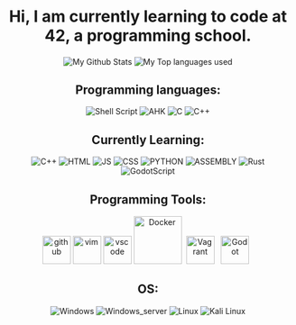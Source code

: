<div align="center">

 # Hi, I am currently learning to code at 42, a programming school.
<img align="center" alt="My Github Stats" src="https://vercel-fzphrs-projects.vercel.app/api?username=fZpHr&count_private=true&show_icons=true&hide_border=true&theme=nightowl" />
<img align="center" alt="My Top languages used" src="https://vercel-fzphrs-projects.vercel.app/api/top-langs/?username=fZpHr&exclude_repo=vercel,crt,tofast,ft_transcendence_42_archived,ft_transcendence_42,BADASS_42, 42_Eval_Angouleme&hide_border=true&theme=nightowl" />

<br clear="left"/>

## Programming languages:

![Shell Script](https://img.shields.io/badge/shell_script-%23121011.svg?style=for-the-badge&logo=gnu-bash&logoColor=white)
![AHK](https://img.shields.io/badge/AHK-008000?style=for-the-badge&logoColor=white)
![C](https://img.shields.io/badge/C-%2300599C.svg?style=for-the-badge&logo=c%2B%2B&logoColor=white)
![C++](https://img.shields.io/badge/c++-%2300599C.svg?style=for-the-badge&logo=c%2B%2B&logoColor=white)

## Currently Learning:

![C++](https://img.shields.io/badge/c++-%2300599C.svg?style=for-the-badge&logo=c%2B%2B&logoColor=white)
![HTML](https://img.shields.io/badge/HTML-239120?style=for-the-badge&logo=html5&logoColor=white)
![JS](https://img.shields.io/badge/javascript-%23323330.svg?style=for-the-badge&logo=javascript&logoColor=%23F7DF1E)
![CSS](https://img.shields.io/badge/CSS-239120?&style=for-the-badge&logo=css3&logoColor=white)
![PYTHON](https://img.shields.io/badge/python-3670A0?style=for-the-badge&logo=python&logoColor=ffdd54)
![ASSEMBLY](https://img.shields.io/badge/_-ASM-6E4C13.svg?style=for-the-badge)
![Rust](https://img.shields.io/badge/rust-000000?style=for-the-badge&logo=rust&logoColor=orange)
![GodotScript](https://img.shields.io/badge/godot-v4.0-blue?style=for-the-badge)

## Programming Tools:

  [<img alt="github" width="50px" src="https://raw.githubusercontent.com/coderjojo/coderjojo/master/img/github.svg"/>](https://github.com/)
  [<img alt="vim" width="50px" src="https://iconape.com/wp-content/files/lf/371610/svg/371610.svg"/>]([https://git-scm.com/](https://www.vim.org/))
  [<img alt="vscode" width="50px" src="https://i.imgur.com/A9ytwO6.png"/>](https://code.visualstudio.com/)
[<img alt="Docker" width="85px" src="https://imgur.com/lRcxXu8.png"/>](https://www.docker.com/)&nbsp;
[<img alt="Vagrant" width="50px" src="https://seeklogo.com/images/V/vagrant-logo-B214F47636-seeklogo.com.png"/>](https://www.vagrantup.com/)  &nbsp;
[<img alt="Godot" width="50px" src="https://upload.wikimedia.org/wikipedia/commons/6/6a/Godot_icon.svg"/>](https://godotengine.org/) &nbsp;


## OS:
![Windows](https://img.shields.io/badge/Windows-0078D6?style=for-the-badge&logo=windows&logoColor=white)
![Windows_server](https://img.shields.io/badge/Windows_server-0078D6?style=for-the-badge&logo=windows&logoColor=white)
![Linux](https://img.shields.io/badge/Linux-FCC624?style=for-the-badge&logo=linux&logoColor=black)
![Kali Linux](https://img.shields.io/badge/Kali_Linux-557C94?style=for-the-badge&logo=kali-linux&logoColor=white)


</div>
